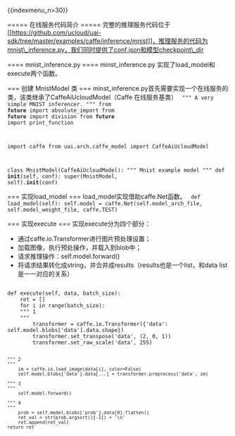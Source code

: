 {{indexmenu_n>30}}


===== 在线服务代码简介 =====
完整的推理服务代码位于[[https://github.com/ucloud/uai-sdk/tree/master/examples/caffe/inference/mnist]]，推理服务的代码为mnist\_inference.py，我们同时提供了conf.json和模型checkpoint\_dir

==== mnist_inference.py  ====
 minst\_inference.py 实现了load\_model和execute两个函数。

=== 创建 MnistModel 类 ===
minst\_inference.py首先需要实现一个在线服务的类，该类继承了CaffeAiUcloudModel（Caffe 在线服务基类）
<code>
""" A very simple MNIST inferencer.
"""
from __future__ import absolute_import
from __future__ import division
from __future__ import print_function

import caffe
from uai.arch.caffe_model import CaffeAiUcloudModel

class MnistModel(CaffeAiUcloudModel):
    """ Mnist example model
    """
    def __init__(self, conf):
        super(MnistModel, self).__init__(conf)
</code>

=== 实现load_model ===
load\_model实现借助caffe.Net函数。
<code>
def load_model(self):
    self.model = caffe.Net(self.model_arch_file, self.model_weight_file, caffe.TEST)
</code>

=== 实现execute ===
实现execute分为四个部分：
  * 通过caffe.io.Transformer进行图片预处理设置；
  * 加载图像，执行预处操作，并载入到blob中；
  * 请求推理操作：self.model.forward()
  * 将请求结果转化成string，并合并成results（results也是一个list，和data list是一一对应的关系）
<code>
def execute(self, data, batch_size):
    ret = []
    for i in range(batch_size):
	""" 1
	"""
        transformer = caffe.io.Transformer({'data': self.model.blobs['data'].data.shape})
        transformer.set_transpose('data', (2, 0, 1))
        transformer.set_raw_scale('data', 255)

	""" 2
	"""
        im = caffe.io.load_image(data[i], color=False)
        self.model.blobs['data'].data[...] = transformer.preprocess('data', im)

	""" 3
	"""
        self.model.forward()

	""" 4
	"""
        prob = self.model.blobs['prob'].data[0].flatten()
        ret_val = str(prob.argsort()[-1]) + '\n'
        ret.append(ret_val)
    return ret
</code>